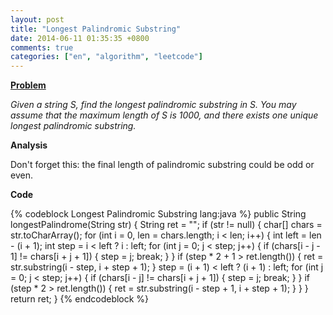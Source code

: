 ```yaml
---
layout: post
title: "Longest Palindromic Substring"
date: 2014-06-11 01:35:35 +0800
comments: true
categories: ["en", "algorithm", "leetcode"]
---
```


**<a href="https://oj.leetcode.com/problems/longest-palindromic-substring/" class="external-link" target="_blank">Problem</a>**

_Given a string S, find the longest palindromic substring in S. You may assume that the maximum length of S is 1000, and there exists one unique longest palindromic substring._

**Analysis**

Don't forget this: the final length of palindromic substring could be odd or even.

**Code**

{% codeblock Longest Palindromic Substring lang:java %}
public String longestPalindrome(String str) {
	String ret = "";
	if (str != null) {
		char[] chars = str.toCharArray();
		for (int i = 0, len = chars.length; i < len; i++) {
			int left = len - (i + 1);
			int step = i < left ? i : left;
			for (int j = 0; j < step; j++) {
				if (chars[i - j - 1] != chars[i + j + 1]) {
					step = j;
					break;
				}
			}
			if (step * 2 + 1 > ret.length()) {
				ret = str.substring(i - step, i + step + 1);
			}
			step = (i + 1) < left ? (i + 1) : left;
			for (int j = 0; j < step; j++) {
				if (chars[i - j] != chars[i + j + 1]) {
					step = j;
					break;
				}
			}
			if (step * 2 > ret.length()) {
				ret = str.substring(i - step + 1, i + step + 1);
			}
		}
	}
	return ret;
}
{% endcodeblock %}
